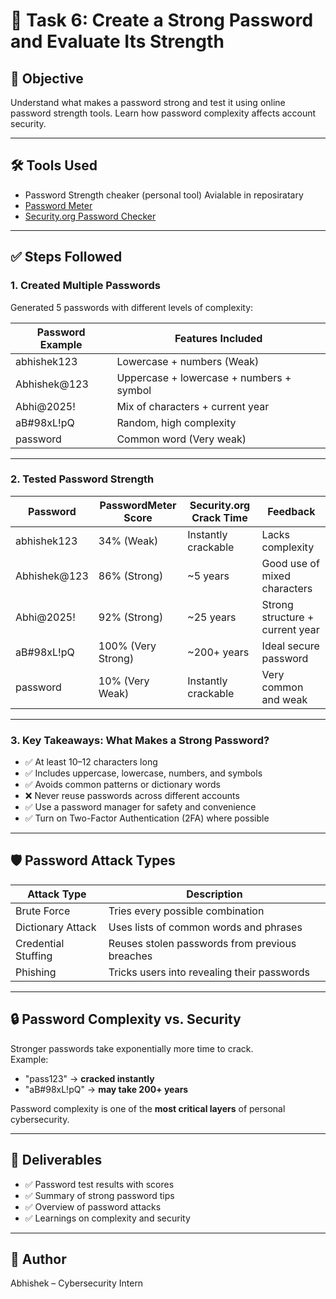 # 🔐 Task 6: Create a Strong Password and Evaluate Its Strength

## 🎯 Objective
Understand what makes a password strong and test it using online password strength tools. Learn how password complexity affects account security.

---

## 🛠️ Tools Used

-  Password Strength cheaker (personal tool) Avialable in reposiratary
- [Password Meter](https://www.passwordmonster.com/)
- [Security.org Password Checker](https://www.security.org/how-secure-is-my-password/)

---

## ✅ Steps Followed

### 1. Created Multiple Passwords
Generated 5 passwords with different levels of complexity:

| Password Example  | Features Included                             |
|-------------------|-----------------------------------------------|
| abhishek123       | Lowercase + numbers (Weak)                    |
| Abhishek@123      | Uppercase + lowercase + numbers + symbol      |
| Abhi@2025!        | Mix of characters + current year              |
| aB#98xL!pQ        | Random, high complexity                       |
| password          | Common word (Very weak)                       |

---

### 2. Tested Password Strength

| Password     | PasswordMeter Score | Security.org Crack Time | Feedback                           |
|--------------|---------------------|--------------------------|------------------------------------|
| abhishek123  | 34% (Weak)          | Instantly crackable      | Lacks complexity                   |
| Abhishek@123 | 86% (Strong)        | ~5 years                 | Good use of mixed characters       |
| Abhi@2025!   | 92% (Strong)        | ~25 years                | Strong structure + current year    |
| aB#98xL!pQ   | 100% (Very Strong)  | ~200+ years              | Ideal secure password              |
| password     | 10% (Very Weak)     | Instantly crackable      | Very common and weak               |

---

### 3. Key Takeaways: What Makes a Strong Password?

- ✅ At least 10–12 characters long  
- ✅ Includes uppercase, lowercase, numbers, and symbols  
- ✅ Avoids common patterns or dictionary words  
- ❌ Never reuse passwords across different accounts  
- ✅ Use a password manager for safety and convenience  
- ✅ Turn on Two-Factor Authentication (2FA) where possible  

---

## 🛡️ Password Attack Types

| Attack Type         | Description                                                                 |
|---------------------|-----------------------------------------------------------------------------|
| Brute Force         | Tries every possible combination                                            |
| Dictionary Attack   | Uses lists of common words and phrases                                     |
| Credential Stuffing | Reuses stolen passwords from previous breaches                             |
| Phishing            | Tricks users into revealing their passwords                                |

---

## 🔒 Password Complexity vs. Security

Stronger passwords take exponentially more time to crack.  
Example:

- "pass123" → **cracked instantly**  
- "aB#98xL!pQ" → **may take 200+ years**  

Password complexity is one of the **most critical layers** of personal cybersecurity.

---

## 📁 Deliverables
- ✅ Password test results with scores  
- ✅ Summary of strong password tips  
- ✅ Overview of password attacks  
- ✅ Learnings on complexity and security  

---

## 📌 Author
Abhishek – Cybersecurity Intern  



